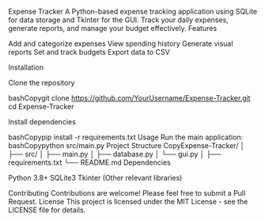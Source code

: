 Expense Tracker
A Python-based expense tracking application using SQLite for data storage and Tkinter for the GUI. Track your daily expenses, generate reports, and manage your budget effectively.
Features

Add and categorize expenses
View spending history
Generate visual reports
Set and track budgets
Export data to CSV

Installation

Clone the repository

bashCopygit clone https://github.com/YourUsername/Expense-Tracker.git
cd Expense-Tracker

Install dependencies

bashCopypip install -r requirements.txt
Usage
Run the main application:
bashCopypython src/main.py
Project Structure
CopyExpense-Tracker/
│
├── src/
│   ├── main.py
│   ├── database.py
│   └── gui.py
│
├── requirements.txt
└── README.md
Dependencies

Python 3.8+
SQLite3
Tkinter
(Other relevant libraries)

Contributing
Contributions are welcome! Please feel free to submit a Pull Request.
License
This project is licensed under the MIT License - see the LICENSE file for details.
